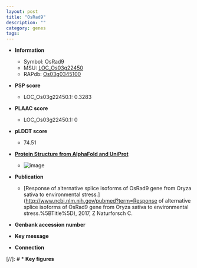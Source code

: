 ```yaml
---
layout: post
title: "OsRad9"
description: ""
category: genes
tags: 
---
```


* **Information**  
    + Symbol: OsRad9  
    + MSU: [LOC_Os03g22450](http://rice.plantbiology.msu.edu/cgi-bin/ORF_infopage.cgi?orf=LOC_Os03g22450)  
    + RAPdb: [Os03g0345100](http://rapdb.dna.affrc.go.jp/viewer/gbrowse_details/irgsp1?name=Os03g0345100)  

* **PSP score**  
    + LOC_Os03g22450.1: 0.3283 

* **PLAAC score**  
    + LOC_Os03g22450.1: 0 

* **pLDDT score**
    + 74.51

* **[Protein Structure from AlphaFold and UniProt](https://www.uniprot.org/uniprotkb/Q10LK4/entry#structure)**
    + ![image](https://ricepsp.github.io/images/Q1/AF-Q10LK4-F1.png)

* **Publication**  
    + [Response of alternative splice isoforms of OsRad9 gene from Oryza sativa to environmental stress.](http://www.ncbi.nlm.nih.gov/pubmed?term=Response of alternative splice isoforms of OsRad9 gene from Oryza sativa to environmental stress.%5BTitle%5D), 2017, Z Naturforsch C.

* **Genbank accession number**  

* **Key message**  

* **Connection**  

[//]: # * **Key figures**  


